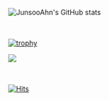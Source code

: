 ![JunsooAhn's GitHub stats](https://github-readme-stats.vercel.app/api?username=JunsooAhn&show_icons=true)

<br />

[![trophy](https://github-profile-trophy.vercel.app/?username=JunsooAhn&theme=dark&column=7)](https://github.com/ryo-ma/github-profile-trophy)

<a href="https://opgc.me/#/users/junsooahn" target="_blank"><img src="https://api.opgc.me/githubs/users/junsooahn/tag/?theme=basic" /></a>

<br/>

[![Hits](https://hits.seeyoufarm.com/api/count/incr/badge.svg?url=https%3A%2F%2Fgithub.com%2FJunsooAhn&count_bg=%2334B8B7&title_bg=%234E6D6E&icon=&icon_color=%23E7E7E7&title=hits&edge_flat=false)](https://hits.seeyoufarm.com)
